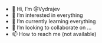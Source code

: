 - 👋 Hi, I’m @Vydrajev
- 👀 I’m interested in everything
- 🌱 I’m currently learning everything
- 💞️ I’m looking to collaborate on ...
- 📫 How to reach me (not available)
